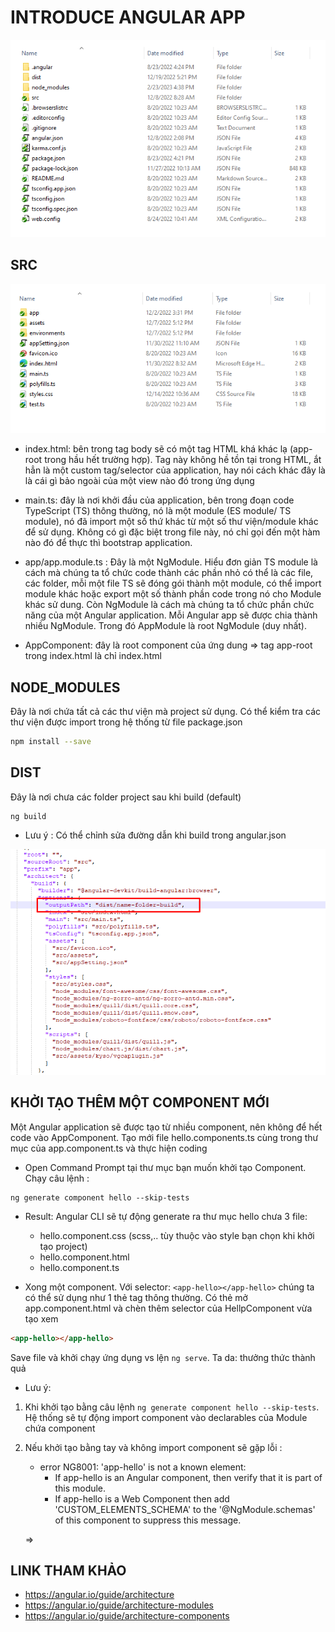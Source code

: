# INTRODUCE ANGULAR APP

![sql_plan](assets/structure_angularapp.png)

## SRC
![sql_plan](assets/src_angularapp.png)

- index.html: bên trong tag body sẽ có một tag HTML khá khác lạ (app-root trong hầu hết trường hợp). Tag này không hề tồn tại trong HTML, ắt hẳn là một custom tag/selector của application, hay nói cách khác đây là là cái gì bảo ngoài của một view nào đó trong ứng dụng

- main.ts: đây là nơi khởi đầu của application, bên trong đoạn code TypeScript (TS) thông thường, nó là một module (ES module/ TS module), nó đã import một số thứ khác từ một số thư viện/module khác để sử dụng. Không có gì đặc biệt trong file này, nó chỉ gọi đến một hàm nào đó để thực thì bootstrap application.

- app/app.module.ts : Đây là một NgModule. Hiểu đơn giản TS module là cách mà chúng ta tổ chức code thành các phần nhỏ có thể là các file, các folder, mỗi một file TS sẽ đóng gói thành một module, có thể import module khác hoặc export một số thành phần code trong nó cho Module khác sử dung. Còn NgModule là cách mà chúng ta tổ chức phần chức năng của một Angular application. Mỗi Angular app sẽ được chia thành nhiều NgModule. Trong đó AppModule là root NgModule (duy nhất).

- AppComponent: đây là root component của ứng dung => tag app-root trong index.html là chỉ index.html

## NODE_MODULES

Đây là nơi chứa tất cả các thư viện mà project sử dụng. Có thể kiểm tra các thư viện được import trong hệ thống từ file package.json

```bash
npm install --save
```

## DIST
Đây là nơi chưa các folder project sau khi build (default)

```bash
ng build 
```

- Lưu ý :
    Có thể chỉnh sửa đường dẫn khi build trong angular.json

![sql_plan](assets/path-build.png)

## KHỞI TẠO THÊM MỘT COMPONENT MỚI

Một Angular application sẽ được tạo từ nhiều component, nên không để hết code vào AppComponent. Tạo mới file hello.components.ts cùng trong thư mục của app.component.ts và thực hiện coding

- Open Command Prompt tại thư mục bạn muốn khởi tạo Component. Chạy câu lệnh :

```
ng generate component hello --skip-tests
```

- Result: Angular CLI sẽ tự động generate ra thư mục hello chưa 3 file:
    + hello.component.css (scss,.. tùy thuộc vào style bạn chọn khi khởi tạo project)
    + hello.component.html
    + hello.component.ts

- Xong một component. Với selector: `<app-hello></app-hello>` chúng ta có thể sử dụng như 1 thẻ tag thông thường. Có thẻ mở app.component.html và chèn thêm selector của HellpComponent vừa tạo xem

```html
<app-hello></app-hello>
```

Save file và khởi chạy ứng dụng vs lện `ng serve`. Ta da: thưởng thức thành quả

* Lưu ý: 

1. Khi khởi tạo bằng câu lệnh `ng generate component hello --skip-tests`. Hệ thống sẽ tự động import component vào declarables của Module chứa component

2. Nếu khởi tạo bằng tay và không import component sẽ gặp lỗi :
    - error NG8001: 'app-hello' is not a known element:
        + If app-hello is an Angular component, then verify that it is part of this module.
        + If app-hello is a Web Component then add 'CUSTOM_ELEMENTS_SCHEMA' to the '@NgModule.schemas' of this component to suppress this message.

    => 

## LINK THAM KHẢO
- https://angular.io/guide/architecture
- https://angular.io/guide/architecture-modules
- https://angular.io/guide/architecture-components




